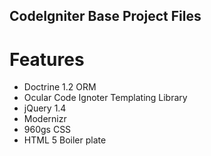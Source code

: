 CodeIgniter Base Project Files
------------------------------

Features
========


* Doctrine 1.2 ORM
* Ocular Code Ignoter Templating Library
* jQuery 1.4
* Modernizr
* 960gs CSS
* HTML 5 Boiler plate
